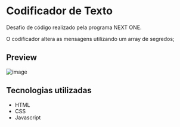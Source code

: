 # Codificador de Texto

Desafio de código realizado pela programa NEXT ONE.

O codificador altera as mensagens utilizando um array de segredos;

## Preview
![image](https://user-images.githubusercontent.com/58515198/185758985-02eb7696-705c-429f-ab4e-d2b489275288.png)

## Tecnologias utilizadas

* HTML
* CSS
* Javascript
